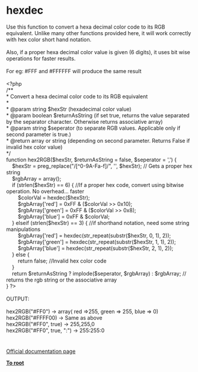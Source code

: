 # hexdec




<div class="phpcode"><span class="html">
Use this function to convert a hexa decimal color code to its RGB equivalent. Unlike many other functions provided here, it will work correctly with hex color short hand notation.<br><br>Also, if a proper hexa decimal color value is given (6 digits), it uses bit wise operations for faster results.<br><br>For eg: #FFF and #FFFFFF will produce the same result<br><br><span class="default">&lt;?php<br></span><span class="comment">/**<br> * Convert a hexa decimal color code to its RGB equivalent<br> *<br> * @param string $hexStr (hexadecimal color value)<br> * @param boolean $returnAsString (if set true, returns the value separated by the separator character. Otherwise returns associative array)<br> * @param string $seperator (to separate RGB values. Applicable only if second parameter is true.)<br> * @return array or string (depending on second parameter. Returns False if invalid hex color value)<br> */&#xA0; &#xA0; &#xA0; &#xA0; &#xA0; &#xA0; &#xA0; &#xA0; &#xA0; &#xA0; &#xA0; &#xA0; &#xA0; &#xA0; &#xA0; &#xA0; &#xA0; &#xA0; &#xA0; &#xA0; &#xA0; &#xA0; &#xA0; &#xA0; &#xA0; &#xA0; &#xA0; &#xA0; &#xA0; &#xA0; &#xA0; &#xA0; &#xA0; &#xA0; &#xA0; &#xA0; &#xA0; &#xA0; &#xA0; &#xA0; &#xA0; &#xA0; &#xA0; &#xA0; &#xA0; &#xA0; &#xA0; &#xA0;&#xA0; <br></span><span class="keyword">function </span><span class="default">hex2RGB</span><span class="keyword">(</span><span class="default">$hexStr</span><span class="keyword">, </span><span class="default">$returnAsString </span><span class="keyword">= </span><span class="default">false</span><span class="keyword">, </span><span class="default">$seperator </span><span class="keyword">= </span><span class="string">&apos;,&apos;</span><span class="keyword">) {<br>&#xA0; &#xA0; </span><span class="default">$hexStr </span><span class="keyword">= </span><span class="default">preg_replace</span><span class="keyword">(</span><span class="string">&quot;/[^0-9A-Fa-f]/&quot;</span><span class="keyword">, </span><span class="string">&apos;&apos;</span><span class="keyword">, </span><span class="default">$hexStr</span><span class="keyword">); </span><span class="comment">// Gets a proper hex string<br>&#xA0; &#xA0; </span><span class="default">$rgbArray </span><span class="keyword">= array();<br>&#xA0; &#xA0; if (</span><span class="default">strlen</span><span class="keyword">(</span><span class="default">$hexStr</span><span class="keyword">) == </span><span class="default">6</span><span class="keyword">) { </span><span class="comment">//If a proper hex code, convert using bitwise operation. No overhead... faster<br>&#xA0; &#xA0; &#xA0; &#xA0; </span><span class="default">$colorVal </span><span class="keyword">= </span><span class="default">hexdec</span><span class="keyword">(</span><span class="default">$hexStr</span><span class="keyword">);<br>&#xA0; &#xA0; &#xA0; &#xA0; </span><span class="default">$rgbArray</span><span class="keyword">[</span><span class="string">&apos;red&apos;</span><span class="keyword">] = </span><span class="default">0xFF </span><span class="keyword">&amp; (</span><span class="default">$colorVal </span><span class="keyword">&gt;&gt; </span><span class="default">0x10</span><span class="keyword">);<br>&#xA0; &#xA0; &#xA0; &#xA0; </span><span class="default">$rgbArray</span><span class="keyword">[</span><span class="string">&apos;green&apos;</span><span class="keyword">] = </span><span class="default">0xFF </span><span class="keyword">&amp; (</span><span class="default">$colorVal </span><span class="keyword">&gt;&gt; </span><span class="default">0x8</span><span class="keyword">);<br>&#xA0; &#xA0; &#xA0; &#xA0; </span><span class="default">$rgbArray</span><span class="keyword">[</span><span class="string">&apos;blue&apos;</span><span class="keyword">] = </span><span class="default">0xFF </span><span class="keyword">&amp; </span><span class="default">$colorVal</span><span class="keyword">;<br>&#xA0; &#xA0; } elseif (</span><span class="default">strlen</span><span class="keyword">(</span><span class="default">$hexStr</span><span class="keyword">) == </span><span class="default">3</span><span class="keyword">) { </span><span class="comment">//if shorthand notation, need some string manipulations<br>&#xA0; &#xA0; &#xA0; &#xA0; </span><span class="default">$rgbArray</span><span class="keyword">[</span><span class="string">&apos;red&apos;</span><span class="keyword">] = </span><span class="default">hexdec</span><span class="keyword">(</span><span class="default">str_repeat</span><span class="keyword">(</span><span class="default">substr</span><span class="keyword">(</span><span class="default">$hexStr</span><span class="keyword">, </span><span class="default">0</span><span class="keyword">, </span><span class="default">1</span><span class="keyword">), </span><span class="default">2</span><span class="keyword">));<br>&#xA0; &#xA0; &#xA0; &#xA0; </span><span class="default">$rgbArray</span><span class="keyword">[</span><span class="string">&apos;green&apos;</span><span class="keyword">] = </span><span class="default">hexdec</span><span class="keyword">(</span><span class="default">str_repeat</span><span class="keyword">(</span><span class="default">substr</span><span class="keyword">(</span><span class="default">$hexStr</span><span class="keyword">, </span><span class="default">1</span><span class="keyword">, </span><span class="default">1</span><span class="keyword">), </span><span class="default">2</span><span class="keyword">));<br>&#xA0; &#xA0; &#xA0; &#xA0; </span><span class="default">$rgbArray</span><span class="keyword">[</span><span class="string">&apos;blue&apos;</span><span class="keyword">] = </span><span class="default">hexdec</span><span class="keyword">(</span><span class="default">str_repeat</span><span class="keyword">(</span><span class="default">substr</span><span class="keyword">(</span><span class="default">$hexStr</span><span class="keyword">, </span><span class="default">2</span><span class="keyword">, </span><span class="default">1</span><span class="keyword">), </span><span class="default">2</span><span class="keyword">));<br>&#xA0; &#xA0; } else {<br>&#xA0; &#xA0; &#xA0; &#xA0; return </span><span class="default">false</span><span class="keyword">; </span><span class="comment">//Invalid hex color code<br>&#xA0; &#xA0; </span><span class="keyword">}<br>&#xA0; &#xA0; return </span><span class="default">$returnAsString </span><span class="keyword">? </span><span class="default">implode</span><span class="keyword">(</span><span class="default">$seperator</span><span class="keyword">, </span><span class="default">$rgbArray</span><span class="keyword">) : </span><span class="default">$rgbArray</span><span class="keyword">; </span><span class="comment">// returns the rgb string or the associative array<br></span><span class="keyword">} </span><span class="default">?&gt;<br></span><br>OUTPUT:<br><br>hex2RGB(&quot;#FF0&quot;) -&gt; array( red =&gt;255, green =&gt; 255, blue =&gt; 0)<br>hex2RGB(&quot;#FFFF00) -&gt; Same as above<br>hex2RGB(&quot;#FF0&quot;, true) -&gt; 255,255,0<br>hex2RGB(&quot;#FF0&quot;, true, &quot;:&quot;) -&gt; 255:255:0</span>
</div>
  

#

[Official documentation page](https://www.php.net/manual/en/function.hexdec.php)

**[To root](/README.md)**